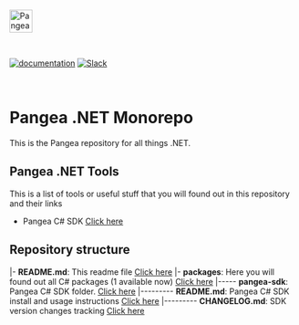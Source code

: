 <p>
  <br />
  <a href="https://pangea.cloud?utm_source=github&utm_medium=dotnet-sdk" target="_blank" rel="noopener noreferrer">
    <img src="https://pangea-marketing.s3.us-west-2.amazonaws.com/pangea-color.svg" alt="Pangea Logo" height="40" />
  </a>
  <br />
</p>

<p>
<br />

[![documentation](https://img.shields.io/badge/documentation-pangea-blue?style=for-the-badge&labelColor=551B76)](https://pangea.cloud/docs/sdk/csharp/)
[![Slack](https://img.shields.io/badge/Slack-4A154B?style=for-the-badge&logo=slack&logoColor=white)](https://pangea.cloud/join-slack/)

<br />
</p>


# Pangea .NET Monorepo

This is the Pangea repository for all things .NET.

## Pangea .NET Tools

This is a list of tools or useful stuff that you will found out in this repository and their links

- Pangea C# SDK [Click here](/packages/pangea-sdk)


## Repository structure

|- **README.md**: This readme file [Click here](/README.md)
|- **packages**: Here you will found out all C# packages (1 available now) [Click here](/packages)
|----- **pangea-sdk**: Pangea C# SDK folder. [Click here](/packages/pangea-sdk)
|--------- **README.md**: Pangea C# SDK install and usage instructions [Click here](/packages/pangea-sdk/README.md)
|--------- **CHANGELOG.md**: SDK version changes tracking [Click here](/packages/pangea-sdk/CHANGELOG.md)
